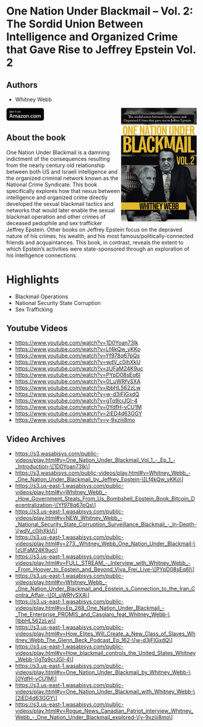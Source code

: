 # One Nation Under Blackmail – Vol. 2: The Sordid Union Between Intelligence and Organized Crime that Gave Rise to Jeffrey Epstein Vol. 2

## Authors

- Whitney Webb

<a href="https://www.amazon.com/One-Nation-Under-Blackmail-Intelligence/dp/1634243021">
  <img src="../assets/images/61a-km3tJVL.jpeg" width="200" align="right" alt="One Nation Under Blackmail – Vol. 2: The Sordid Union Between Intelligence and Organized Crime that Gave Rise to Jeffrey Epstein Vol. 2">
</a>

<a href="https://www.amazon.com/One-Nation-Under-Blackmail-Intelligence/dp/1634243021">
    <img src="../assets/images/amazon_btn.svg" width="100px">
</a>

## About the book

One Nation Under Blackmail is a damning indictment of the consequences resulting from the nearly century old relationship between both US and Israeli intelligence and the organized criminal network known as the National Crime Syndicate. This book specifically explores how that nexus between intelligence and organized crime directly developed the sexual blackmail tactics and networks that would later enable the sexual blackmail operation and other crimes of deceased pedophile and sex trafficker Jeffrey Epstein. Other books on Jeffrey Epstein focus on the depraved nature of his crimes, his wealth, and his most famous/politically-connected friends and acquaintances. This book, in contrast, reveals the extent to which Epstein’s activities were state-sponsored through an exploration of his intelligence connections.

# Highlights

- Blackmail Operations
- National Security State Corruption
- Sex Trafficking

## Youtube Videos

- https://www.youtube.com/watch?v=1D0Yoan73Ik
- https://www.youtube.com/watch?v=Lf4kQw_yKKo
- https://www.youtube.com/watch?v=Yf978q67pQs
- https://www.youtube.com/watch?v=wdV_c0ihXkU
- https://www.youtube.com/watch?v=zUFaM24K9uc
- https://www.youtube.com/watch?v=PYpD08sEq6I
- https://www.youtube.com/watch?v=0I_uWRfySXA
- https://www.youtube.com/watch?v=lbbHL562zLw
- https://www.youtube.com/watch?v=w-d3jFIGxdQ
- https://www.youtube.com/watch?v=gTq9crJGI-4
- https://www.youtube.com/watch?v=0YdfH-vCU1M
- https://www.youtube.com/watch?v=2iED4d63GGY
- https://www.youtube.com/watch?v=y-9xziii8mo

## Video Archives

- https://s3.wasabisys.com/public-videos/play.html#v=One_Nation_Under_Blackmail_Vol_1_-_Ep_1_-_Introduction-\[1D0Yoan73Ik\]
- https://s3.wasabisys.com/public-videos/play.html#v=Whitney_Webb_-_One_Nation_Under_Blackmail_by_Jeffrey_Epstein-\[Lf4kQw_yKKo\]
- https://s3.us-east-1.wasabisys.com/public-videos/play.html#v=Whitney_Webb_-_How_Government_Steals_From_Us_Bombshell_Epstein_Book_Bitcoin_Decentralization-\[Yf978q67pQs\]
- https://s3.us-east-1.wasabisys.com/public-videos/play.html#v=NEW_Whitney_Webb_-_National_Security_State_Corruption_Surveillance_Blackmail_-_In-Depth-\[wdV_c0ihXkU\]
- https://s3.us-east-1.wasabisys.com/public-videos/play.html#v=273._Whitney_Webb_One_Nation_Under_Blackmail-\[zUFaM24K9uc\]
- https://s3.us-east-1.wasabisys.com/public-videos/play.html#v=FULL_STREAM_-_Interview_with_Whitney_Webb_-_From_Hoover_to_Epstein_and_Beyond_Viva_Frei_Live-\[PYpD08sEq6I\]
- https://s3.us-east-1.wasabisys.com/public-videos/play.html#v=Whitney_Webb_-_One_Nation_Under_Blackmail_and_Epstein_s_Connection_to_the_Iran_Contra_Affair.-\[0I_uWRfySXA\]
- https://s3.us-east-1.wasabisys.com/public-videos/play.html#v=Ep_268_One_Nation_Under_Blackmail_-_The_Enterprise_PROMIS_and_Casolaro_feat_Whitney_Webb-\[lbbHL562zLw\]
- https://s3.us-east-1.wasabisys.com/public-videos/play.html#v=How_Elites_Will_Create_a_New_Class_of_Slaves_Whitney_Webb_The_Glenn_Beck_Podcast_Ep_162-\[w-d3jFIGxdQ\]
- https://s3.us-east-1.wasabisys.com/public-videos/play.html#v=How_blackmail_controls_the_United_States_Whitney_Webb-\[gTq9crJGI-4\]
- https://s3.us-east-1.wasabisys.com/public-videos/play.html#v=One_Nation_Under_Blackmail_by_Whitney_Webb-\[0YdfH-vCU1M\]
- https://s3.us-east-1.wasabisys.com/public-videos/play.html#v=One_Nation_Under_Blackmail_with_Whitney_Webb-\[2iED4d63GGY\]
- https://s3.us-east-1.wasabisys.com/public-videos/play.html#v=Rogue_News_Canadian_Patriot_interview_Whitney_Webb_-_One_Nation_Under_Blackmail_explored-\[y-9xziii8mo\]